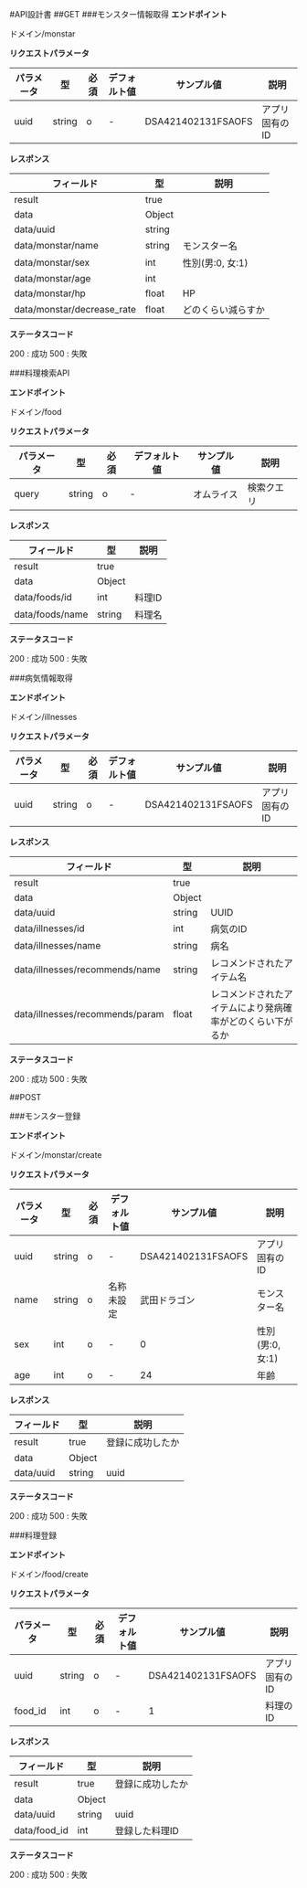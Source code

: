 #API設計書
##GET
###モンスター情報取得
**エンドポイント**

ドメイン/monstar

**リクエストパラメータ**

|パラメータ|型|必須|デフォルト値|サンプル値|説明|
|---|---|---|---|---|---|
|uuid|string|o|-|DSA421402131FSAOFS|アプリ固有のID|

**レスポンス**

|フィールド|型|説明|
|---|---|---|
|result|true||
|data|Object||
|data/uuid|string||
|data/monstar/name|string|モンスター名|
|data/monstar/sex|int|性別(男:0, 女:1)|
|data/monstar/age|int||
|data/monstar/hp|float|HP|
|data/monstar/decrease_rate|float|どのくらい減らすか|

**ステータスコード**

200 : 成功
500 : 失敗

###料理検索API

**エンドポイント**

ドメイン/food

**リクエストパラメータ**

|パラメータ|型|必須|デフォルト値|サンプル値|説明|
|---|---|---|---|---|---|
|query|string|o|-|オムライス|検索クエリ|

**レスポンス**

|フィールド|型|説明|
|---|---|---|
|result|true||
|data|Object||
|data/foods/id|int|料理ID|
|data/foods/name|string|料理名|

**ステータスコード**

200 : 成功
500 : 失敗

###病気情報取得

**エンドポイント**

ドメイン/illnesses

**リクエストパラメータ**

|パラメータ|型|必須|デフォルト値|サンプル値|説明|
|---|---|---|---|---|---|
|uuid|string|o|-|DSA421402131FSAOFS|アプリ固有のID|

**レスポンス**

|フィールド|型|説明|
|---|---|---|
|result|true||
|data|Object||
|data/uuid|string|UUID|
|data/illnesses/id|int|病気のID|
|data/illnesses/name|string|病名|
|data/illnesses/recommends/name|string|レコメンドされたアイテム名|
|data/illnesses/recommends/param|float|レコメンドされたアイテムにより発病確率がどのくらい下がるか|

**ステータスコード**

200 : 成功
500 : 失敗


##POST

###モンスター登録

**エンドポイント**

ドメイン/monstar/create

**リクエストパラメータ**

|パラメータ|型|必須|デフォルト値|サンプル値|説明|
|---|---|---|---|---|---|
|uuid|string|o|-|DSA421402131FSAOFS|アプリ固有のID|
|name|string|o|名称未設定|武田ドラゴン|モンスター名|
|sex|int|o|-|0|性別(男:0, 女:1)|
|age|int|o|-|24|年齢|

**レスポンス**

|フィールド|型|説明|
|---|---|---|
|result|true|登録に成功したか|
|data|Object||
|data/uuid|string|uuid|

**ステータスコード**

200 : 成功
500 : 失敗

###料理登録

**エンドポイント**

ドメイン/food/create

**リクエストパラメータ**

|パラメータ|型|必須|デフォルト値|サンプル値|説明|
|---|---|---|---|---|---|
|uuid|string|o|-|DSA421402131FSAOFS|アプリ固有のID|
|food_id|int|o|-|1|料理のID|

**レスポンス**

|フィールド|型|説明|
|---|---|---|
|result|true|登録に成功したか|
|data|Object||
|data/uuid|string|uuid|
|data/food_id|int|登録した料理ID|

**ステータスコード**

200 : 成功
500 : 失敗